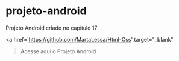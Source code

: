 # projeto-android
Projeto Android criado no capítulo 17

<a href='https://github.com/MartaLessa/Html-Css' target="_blank"
> Acesse aqui o Projeto Android </a>